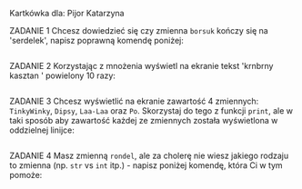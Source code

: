 Kartkówka dla:
Pijor Katarzyna

ZADANIE 1
Chcesz dowiedzieć się czy zmienna `borsuk` kończy się na 'serdelek', napisz poprawną komendę poniżej:
```

```

ZADANIE 2
Korzystając z mnożenia wyświetl na ekranie tekst 'krnbrny kasztan ' powielony 10 razy:
```

```

ZADANIE 3
Chcesz wyświetlić na ekranie zawartość 4 zmiennych: `TinkyWinky`, `Dipsy`, `Laa-Laa` oraz `Po`. Skorzystaj do tego z funkcji `print`, ale w taki sposób aby zawartość każdej ze zmiennych została wyświetlona w oddzielnej linijce:
```

```
ZADANIE 4
Masz zmienną `rondel`, ale za cholerę nie wiesz jakiego rodzaju to zmienna (np. `str` vs `int` itp.) - napisz poniżej komendę, która Ci w tym pomoże:
```

```

